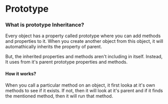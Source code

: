 # Prototype

### What is prototype Inheritance?
Every object has a property called prototype where you can add methods and properties to it. When you create another object from this object, it will automathically inherits the property of parent.

But, the inherited properties and methods aren't including in itself. Instead, It uses from it's parent prototype properties and methods.

#### How it works?
When you call a particular method on an object, it first looka at it's own methods to see if it exists. If not, then it will look at it's parent and if it finds the mentioned method, then it will run that method.
 